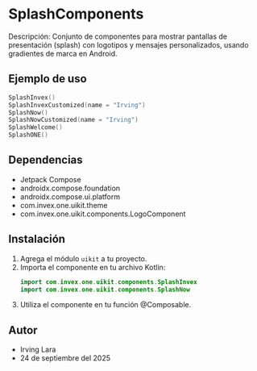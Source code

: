 # SplashComponents

Descripción: Conjunto de componentes para mostrar pantallas de presentación (splash) con logotipos y mensajes personalizados, usando gradientes de marca en Android.

## Ejemplo de uso
```kotlin
SplashInvex()
SplashInvexCustomized(name = "Irving")
SplashNow()
SplashNowCustomized(name = "Irving")
SplashWelcome()
SplashONE()
```

## Dependencias
- Jetpack Compose
- androidx.compose.foundation
- androidx.compose.ui.platform
- com.invex.one.uikit.theme
- com.invex.one.uikit.components.LogoComponent

## Instalación
1. Agrega el módulo `uikit` a tu proyecto.
2. Importa el componente en tu archivo Kotlin:
   ```kotlin
   import com.invex.one.uikit.components.SplashInvex
   import com.invex.one.uikit.components.SplashNow
   ```
3. Utiliza el componente en tu función @Composable.

## Autor
- Irving Lara
- 24 de septiembre del 2025

